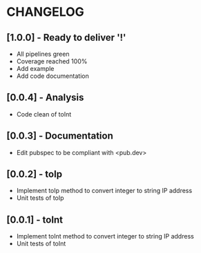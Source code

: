 # CHANGELOG

## [1.0.0] - Ready to deliver '!'

* All pipelines green
* Coverage reached 100%
* Add example
* Add code documentation

## [0.0.4] - Analysis

* Code clean of toInt

## [0.0.3] - Documentation

* Edit pubspec to be compliant with <pub.dev>

## [0.0.2] - toIp

* Implement toIp method to convert integer to string IP address
* Unit tests of toIp

## [0.0.1] - toInt

* Implement toInt method to convert integer to string IP address
* Unit tests of toInt